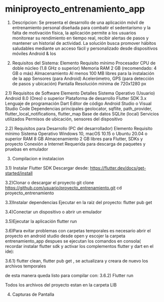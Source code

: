 # miniproyecto_entrenamiento_app

1) Descripcion:
Se presenta el desarrollo de una aplicación móvil de entrenamiento personal diseñada para combatir el sedentarismo y la falta de motivación física, la aplicación permite a los usuarios monitorear su rendimiento en tiempo real, recibir alertas de pasos y mantener un historial de actividad. 
La solución busca promover hábitos saludables mediante un acceso fácil y personalizado desde dispositivos móviles Android & Ios

2) Requisitos del Sistema:
Elemento	Requisito mínimo
Procesador	CPU de doble núcleo (1.8 GHz o superior)
Memoria RAM	2 GB (recomendado: 4 GB o más)
Almacenamiento	Al menos 100 MB libres para la instalación de la app
Sensores (para Android)	Acelerómetro, GPS (para detección de pasos y ubicación)
Pantalla	Resolución mínima de 720x1280 px

2.1) Requisitos de Software
Elemento	Detalles
Sistema Operativo (Usuario)	Android 8.0 (Oreo) o superior
Plataforma de desarrollo	Flutter SDK 3.x
Lenguaje de programación	Dart
Editor de código	Android Studio o Visual Studio Code
Dependencias principales	geolocator, sqflite, path_provider, flutter_local_notifications, flutter_map
Base de datos	SQLite (local)
Servicios utilizados	Permisos de ubicación, sensores del dispositivo

2.2) Requisitos para Desarrollo (PC del desarrollador)
Elemento	Requisito mínimo
Sistema Operativo	Windows 10, macOS 10.15 o Ubuntu 20.04 o superior
RAM	8 GB
Almacenamiento	2 GB libres para Flutter, SDKs y proyecto
Conexión a Internet	Requerida para descarga de paquetes y pruebas en emulador

3) Compilacion e instalacion

3.1) Instalar Flutter SDK
Descargar desde: https://flutter.dev/docs/get-started/install

3.2)Clonar o descargar el proyecto
git clone https://github.com/usuario/proyecto_entrenamiento.git
cd proyecto_entrenamiento

3.3)Instalar dependencias
Ejecutar en la raíz del proyecto:
flutter pub get

3.4)Conectar un dispositivo o abrir un emulador

3.5)Ejecutar la aplicación
flutter run

3.6)Para evitar problemas con carpetas temporales es necesario abrir el proyecto en android studio desde open y escojer la carpeta entrenamiento_app 
despues se ejecutan los comandos en consola( recordar instalar flutter sdk y activar los complementos flutter y dart en el ide): 

3.6.1) flutter clean,
flutter pub get  , se actualizara y creara de nuevo los archivos temporales

de esta manera queda listo para compilar con:
3.6.2) Flutter run

Todos los archivos del proyecto estan en la carpeta LIB

4) Capturas de Pantalla
